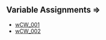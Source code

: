 ## Variable Assignments =>
  * [wCW_001](https://challenge.makerpass.com/c/4c978b41f13107fd116030f7c5749ea8)
  * [wCW_002](https://challenge.makerpass.com/c/2228e506cef1d61b5eea9c5b5c931e3c)